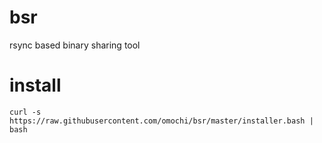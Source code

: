 # bsr
rsync based binary sharing tool

# install

```
curl -s https://raw.githubusercontent.com/omochi/bsr/master/installer.bash | bash 
```

